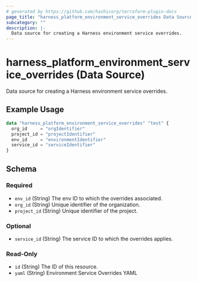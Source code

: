```yaml
---
# generated by https://github.com/hashicorp/terraform-plugin-docs
page_title: "harness_platform_environment_service_overrides Data Source - terraform-provider-harness"
subcategory: ""
description: |-
  Data source for creating a Harness environment service overrides.
---
```


# harness_platform_environment_service_overrides (Data Source)

Data source for creating a Harness environment service overrides.

## Example Usage

```terraform
data "harness_platform_environment_service_overrides" "test" {
  org_id     = "orgIdentifier"
  project_id = "projectIdentifier"
  env_id     = "environmentIdentifier"
  service_id = "serviceIdentifier"
}
```

<!-- schema generated by tfplugindocs -->
## Schema

### Required

- `env_id` (String) The env ID to which the overrides associated.
- `org_id` (String) Unique identifier of the organization.
- `project_id` (String) Unique identifier of the project.

### Optional

- `service_id` (String) The service ID to which the overrides applies.

### Read-Only

- `id` (String) The ID of this resource.
- `yaml` (String) Environment Service Overrides YAML


